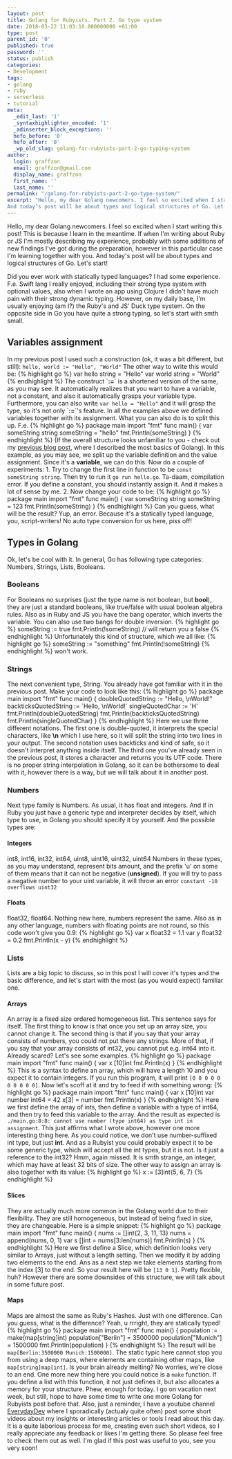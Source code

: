 ```yaml
---
layout: post
title: Golang for Rubyists. Part 2. Go type system
date: 2018-03-22 11:03:10.000000000 +01:00
type: post
parent_id: '0'
published: true
password: ''
status: publish
categories:
- Development
tags:
- golang
- ruby
- serverless
- tutorial
meta:
  _edit_last: '1'
  _syntaxhighlighter_encoded: '1'
  _adinserter_block_exceptions: ''
  hefo_before: '0'
  hefo_after: '0'
  _wp_old_slug: golang-for-rubyists-part-2-go-typing-system
author:
  login: graffzon
  email: graffzon@gmail.com
  display_name: graffzon
  first_name: ''
  last_name: ''
permalink: "/golang-for-rubyists-part-2-go-type-system/"
excerpt: "Hello, my dear Golang newcomers. I feel so excited when I start writing this post! This is because I learn in the meantime. If when I’m writing about Ruby or JS I’m mostly describing my experience, probably with some additions of new findings I’ve got during the preparation, however in this particular case I’m learning together with you.
And today’s post will be about types and logical structures of Go. Let’s start!"
---
```


Hello, my dear Golang newcomers. I feel so excited when I start writing this post! This is because I learn in the meantime. If when I'm writing about Ruby or JS I'm mostly describing my experience, probably with some additions of new findings I've got during the preparation, however in this particular case I'm learning together with you.
And today's post will be about types and logical structures of Go. Let's start!
<!--more-->
Did you ever work with statically typed languages? I had some experience. F.e. Swift lang I really enjoyed, including their strong type system with optional values, also when I wrote an app using Clojure I didn't have much pain with their strong dynamic typing. However, on my daily base, I'm usually enjoying (am I?) the Ruby's and JS' Duck type system. On the opposite side in Go you have quite a strong typing, so let's start with smth small.
<h2>Variables assignment</h2>
In my previous post I used such a construction (ok, it was a bit different, but still):
<code>hello, world := "Hello", "World"</code>
The other way to write this would be:
{% highlight go %}
var hello string = "Hello"
var world string = "World"
{% endhighlight %}
The construct `<strong>:=</strong>` is a shortened version of the same, as you may see. It automatically realizes that you want to have a variable, not a constant, and also it automatically grasps your variable type.
Furthermore, you can also write <code>var hello = "Hello"</code> and it will grasp the type, so it's not only `<strong>:=</strong>`'s feature.
In all the examples above we defined variables together with its assignment. What you can also do is to split this up. F.e.
{% highlight go %}
package main 
import "fmt" 
func main() {
  var someString string
  someString = "hello"
  fmt.Println(someString)
}
{% endhighlight %}
(If the overall structure looks unfamiliar to you - check out my <a href="http://zonov.me/golang-osx-installation-and-getting-started/" rel="noopener" target="_blank">previous blog post</a>, where I described the most basics of Golang).
In this example, as you may see, we split up the variable definition and the value assignment. Since it's a <strong>variable</strong>, we can do this. Now do a couple of experiments:
1. Try to change the first line in function to be <code>const someString string</code>. Then try to run it <code>go run hello.go</code>. Ta-daam, compilation error. If you define a constant, you should instantly assign it. And it makes a lot of sense by me.
2. Now change your code to be:
{% highlight go %}
package main 
import "fmt"
func main() {
  var someString string
  someString = 123
  fmt.Println(someString)
}
{% endhighlight %}
Can you guess, what will be the result? Yup, an error. Because it's a statically typed language, you, script-writers! No auto type conversion for us here, piss off!
<h2>Types in Golang</h2>
Ok, let's be cool with it. In general, Go has following type categories: Numbers, Strings, Lists, Booleans.
<h3>Booleans</h3>
For Booleans no surprises (just the type name is not boolean, but <strong>bool</strong>), they are just a standard booleans, like true/false with usual boolean algebra rules. Also as in Ruby and JS you have the bang operator, which inverts the variable. You can also use two bangs for double inversion.
{% highlight go %}
someString := true
fmt.Println(!someString)
// will return you a false
{% endhighlight %}
Unfortunately this kind of structure, which we all like:
{% highlight go %}
someString := "something"
fmt.Println(!someString)
{% endhighlight %}
won't work.
<h3>Strings</h3>
The next convenient type, String. You already have got familiar with it in the previous post.
Make your code to look like this:
{% highlight go %}
package main 
import "fmt" 
func main() {
  doubleQuotedString := "Hello, \nWorld!"
  backticksQuotedString := `Hello, \nWorld!`
  singleQuotedChar := 'H'
  fmt.Println(doubleQuotedString)
  fmt.Println(backticksQuotedString)
  fmt.Println(singleQuotedChar)
}
{% endhighlight %}
Here we use three different notations. The first one is double-quoted, it interprets the special characters, like <strong>\n</strong> which I use here, so it will split the string into two lines in your output. The second notation uses backticks and kind of safe, so it doesn't interpret anything inside itself. The third one you've already seen in the previous post, it stores a character and returns you its UTF code.
There is no proper string interpolation in Golang, so it can be bothersome to deal with it, however there is a way, but we will talk about it in another post.
<h3>Numbers</h3>
Next type family is Numbers. As usual, it has float and integers. And if in Ruby you just have a generic type and interpreter decides by itself, which type to use, in Golang you should specify it by yourself. And the possible types are:
<h4>Integers</h4>
int8, int16, int32, int64, uint8, uint16, uint32, uint64
Numbers in these types, as you may understand, represent bits amount, and the prefix 'u' on some of them means that it can not be negative (<strong>unsigned</strong>). If you will try to pass a negative number to your uint variable, it will throw an error <code>constant -10 overflows uint32</code>
<h4>Floats</h4>
float32, float64. Nothing new here, numbers represent the same. Also as in any other language, numbers with floating points are not round, so this code won't give you 0.9:
{% highlight go %}
var x float32 = 1.1
var y float32 = 0.2
fmt.Println(x - y)
{% endhighlight %}
<h3>Lists</h3>
Lists are a big topic to discuss, so in this post I will cover it's types and the basic difference, and let's start with the most (as you would expect) familiar one.
<h4>Arrays</h4>
An array is a fixed size ordered homogeneous list. This sentence says for itself. The first thing to know is that once you set up an array size, you cannot change it. The second thing is that if you say that your array consists of numbers, you could not put there any strings. More of that, if you say that your array consists of int32, you cannot put e.g. int64 into it. Already scared? Let's see some examples.
{% highlight go %}
package main
import "fmt"
func main() {
  var x [10]int
  fmt.Println(x)
}
{% endhighlight %}
This is a syntax to define an array, which will have a length 10 and you expect it to contain integers.
If you run this program, it will print <code>[0 0 0 0 0 0 0 0 0 0]</code>. Now let's scoff at it and try to feed if with something wrong:
{% highlight go %}
package main
import "fmt"
func main() {
  var x [10]int
  var number int64 = 42
  x[3] = number
  fmt.Println(x)
}
{% endhighlight %}
Here we first define the array of ints, then define a variable with a type of int64, and then try to feed this variable to the array. And the result as expected is <code>./main.go:8:8: cannot use number (type int64) as type int in assignment</code>. This just affirms what I wrote above, however one more interesting thing here. As you could notice, we don't use number-suffixed int type, but just <strong>int</strong>. And as a Rubyist you could probably expect it to be some generic type, which will accept all the int types, but it is not. Is it just a reference to the int32? Hmm, again missed. It is smth strange, an integer, which may have at least 32 bits of size.
The other way to assign an array is also together with its value:
{% highlight go %}
x := [3]int{5, 6, 7}
{% endhighlight %}
<h4>Slices</h4>
They are actually much more common in the Golang world due to their flexibility. They are still homogeneous, but instead of being fixed in size, they are changeable. Here is a simple snippet:
{% highlight go %}
package main
import "fmt"
func main() {
  nums := []int{2, 3, 11, 13}
  nums = append(nums, 0, 1)
  var s []int = nums[3:len(nums)]
  fmt.Println(s)
}
{% endhighlight %}
Here we first define a Slice, which definition looks very similar to Arrays, just without a length setting. Then we modify it by adding two elements to the end. Ans as a next step we take elements starting from the index [3] to the end. So your result here will be <code>[13 0 1]</code>. Pretty flexible, huh? However there are some downsides of this structure, we will talk about in some future post.
<h4>Maps</h4>
Maps are almost the same as Ruby's Hashes. Just with one difference. Can you guess, what is the difference? Yeah, u rrright, they are statically typed!
{% highlight go %}
package main
import "fmt"
func main() {
  population := make(map[string]int)
  population["Berlin"] = 3500000
  population["Munich"] = 1500000
  fmt.Println(population)
}
{% endhighlight %}
The result will be <code>map[Berlin:3500000 Munich:1500000]</code>. The static typic here cannot stop you from using a deep maps, where elements are containing other maps, like <code>map[string]map[int]</code>. Is your brain already melting? No worries, we're close to an end. One more new thing here you could notice is a <code>make</code> function. If you define a list with this function, it not just defines it, but also allocates a memory for your structure.
Phew, enough for today. I go on vacation next week, but still, hope to have some time to write one more Golang for Rubyists post before that. Also, just a reminder, I have a youtube channel <a href="https://www.youtube.com/channel/UCjYpgu18Nd6Wngbwp47MHaA" rel="noopener" target="_blank">EverydayDev</a> where I sporadically (actualy quite often) post some short videos about my insights or interesting articles or tools I read about this day. It is a quite laborious process for me, creating even such short videos, so I really appreciate any feedback or likes I'm getting there. So please feel free to check them out as well. I'm glad if this post was useful to you, see you very soon!
